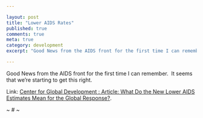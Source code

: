 ```yaml
---

layout: post
title: "Lower AIDS Rates"
published: true
comments: true
meta: true
category: development
excerpt: "Good News from the AIDS front for the first time I can remember.  It seems that we’re starting to get this right."

---
```


Good News from the AIDS front for the first time I can remember.  It seems that we’re starting to get this right.

Link: [Center for Global Development : Article: What Do the New Lower AIDS Estimates Mean for the Global Response?][1].

 [1]: http://www.cgdev.org/content/article/detail/14915/ "Center for Global Development : Article: What Do the New Lower AIDS Estimates Mean for the Global Response?"

~ # ~